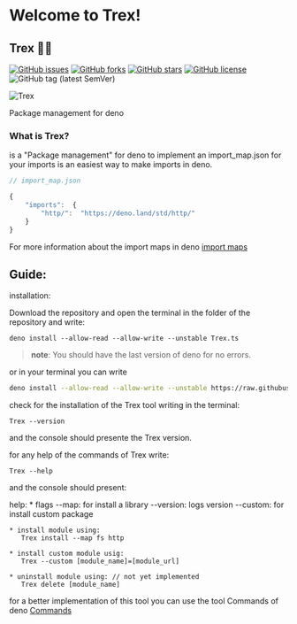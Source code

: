
# Welcome to Trex!

## Trex 🐱‍🐉

[![GitHub issues](https://img.shields.io/github/issues/Crew-Dev/Trex)](https://github.com/Crew-Dev/Trex/issues) [![GitHub forks](https://img.shields.io/github/forks/Crew-Dev/Trex)](https://github.com/Crew-Dev/Trex/network) [![GitHub stars](https://img.shields.io/github/stars/Crew-Dev/Trex)](https://github.com/Crew-Dev/Trex/stargazers) [![GitHub license](https://img.shields.io/github/license/Crew-Dev/Trex)](https://github.com/Crew-Dev/Trex/blob/master/LICENSE) ![GitHub tag (latest SemVer)](https://img.shields.io/github/v/tag/Crew-Dev/Trex)

![Trex](https://i.ibb.co/fF4BRkZ/trexquad.jpg)

 Package management for deno

### What is Trex?

is a "Package management" for deno to implement an import_map.json for your imports is an easiest way to make imports in deno.

```javascript
// import_map.json

{
	"imports":  {
		"http/":  "https://deno.land/std/http/"
	}
}
```
For more information about the import maps in deno [import maps](https://deno.land/manual/linking_to_external_code/import_maps)

## Guide:

installation:

Download the repository and open the terminal in the folder of the repository and write:

    deno install --allow-read --allow-write --unstable Trex.ts

>__note__:  You should have the last version of deno for no errors.

or in your terminal you can write

```bash
deno install --allow-read --allow-write --unstable https://raw.githubusercontent.com/Crew-Dev/Trex/master/Trex.ts
```
check for the installation of the Trex tool writing in the terminal:

    Trex --version

and the console should presente the Trex version.

for any help of the commands of Trex write:

    Trex --help

and the console should present:

help:
    * flags
       --map: for install a library
       --version: logs version
       --custom: for install custom package

    * install module using:
       Trex install --map fs http

    * install custom module usig:
       Trex --custom [module_name]=[module_url]

    * uninstall module using: // not yet implemented
       Trex delete [module_name]

for a better implementation of this tool you can use the tool Commands of deno [Commands](https://deno.land/x/commands)
